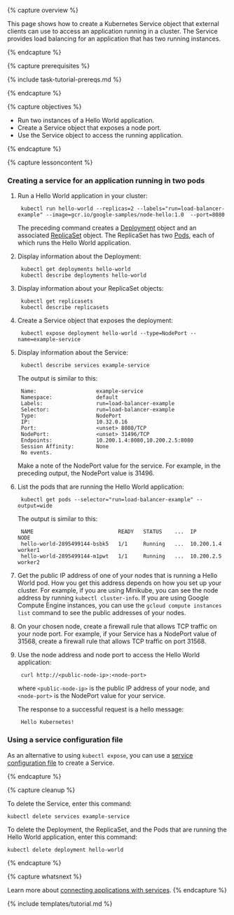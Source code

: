 ---
---

{% capture overview %}

This page shows how to create a Kubernetes Service object that external
clients can use to access an application running in a cluster. The Service
provides load balancing for an application that has two running instances.

{% endcapture %}


{% capture prerequisites %}

{% include task-tutorial-prereqs.md %}

{% endcapture %}


{% capture objectives %}

* Run two instances of a Hello World application.
* Create a Service object that exposes a node port.
* Use the Service object to access the running application.

{% endcapture %}


{% capture lessoncontent %}

### Creating a service for an application running in two pods

1. Run a Hello World application in your cluster:

        kubectl run hello-world --replicas=2 --labels="run=load-balancer-example" --image=gcr.io/google-samples/node-hello:1.0  --port=8080

    The preceding command creates a
    [Deployment](/docs/user-guide/deployments/)
    object and an associated
    [ReplicaSet](/docs/user-guide/replicasets/)
    object. The ReplicaSet has two
    [Pods](/docs/user-guide/pods/),
    each of which runs the Hello World application.

1. Display information about the Deployment:

        kubectl get deployments hello-world
        kubectl describe deployments hello-world

1. Display information about your ReplicaSet objects:

        kubectl get replicasets
        kubectl describe replicasets

1. Create a Service object that exposes the deployment:

        kubectl expose deployment hello-world --type=NodePort --name=example-service

1. Display information about the Service:

        kubectl describe services example-service

    The output is similar to this:

        Name:                   example-service
        Namespace:              default
        Labels:                 run=load-balancer-example
        Selector:               run=load-balancer-example
        Type:                   NodePort
        IP:                     10.32.0.16
        Port:                   <unset> 8080/TCP
        NodePort:               <unset> 31496/TCP
        Endpoints:              10.200.1.4:8080,10.200.2.5:8080
        Session Affinity:       None
        No events.

    Make a note of the NodePort value for the service. For example,
    in the preceding output, the NodePort value is 31496.

1. List the pods that are running the Hello World application:

        kubectl get pods --selector="run=load-balancer-example" --output=wide

    The output is similar to this:

        NAME                           READY   STATUS    ...  IP           NODE
        hello-world-2895499144-bsbk5   1/1     Running   ...  10.200.1.4   worker1
        hello-world-2895499144-m1pwt   1/1     Running   ...  10.200.2.5   worker2

1. Get the public IP address of one of your nodes that is running
   a Hello World pod. How you get this address depends on how you set
   up your cluster. For example, if you are using Minikube, you can
   see the node address by running `kubectl cluster-info`. If you are
   using Google Compute Engine instances, you can use the
   `gcloud compute instances list` command to see the public addresses of your
   nodes.

1. On your chosen node, create a firewall rule that allows TCP traffic
   on your node port. For example, if your Service has a NodePort value of
   31568, create a firewall rule that allows TCP traffic on port 31568.

1. Use the node address and node port to access the Hello World application:

        curl http://<public-node-ip>:<node-port>

    where `<public-node-ip>` is the public IP address of your node,
    and `<node-port>` is the NodePort value for your service.

    The response to a successful request is a hello message:

        Hello Kubernetes!

### Using a service configuration file

As an alternative to using `kubectl expose`, you can use a
[service configuration file](/docs/user-guide/services/operations)
to create a Service.

{% endcapture %}


{% capture cleanup %}

To delete the Service, enter this command:

    kubectl delete services example-service

To delete the Deployment, the ReplicaSet, and the Pods that are running
the Hello World application, enter this command:

    kubectl delete deployment hello-world

{% endcapture %}


{% capture whatsnext %}

Learn more about
[connecting applications with services](/docs/user-guide/connecting-applications/).
{% endcapture %}

{% include templates/tutorial.md %}

